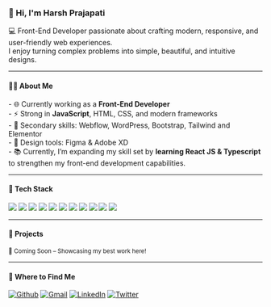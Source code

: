 <h3>👋 Hi, I'm Harsh Prajapati</h3>  

<p>💻 Front-End Developer passionate about crafting modern, responsive, and user-friendly web experiences.  <br/>
I enjoy turning complex problems into simple, beautiful, and intuitive designs.</p>  

---

<h4>👨‍💻 About Me</h4>  
<p>
- 🌐 Currently working as a <b>Front-End Developer</b><br/>
- ⚡ Strong in <b>JavaScript</b>, HTML, CSS, and modern frameworks  <br/>
- 🎯 Secondary skills: Webflow, WordPress, Bootstrap, Tailwind and Elementor  <br/>
- 🎨 Design tools: Figma & Adobe XD  <br/>
- 📚 Currently, I’m expanding my skill set by <b>learning React JS & Typescript</b> to strengthen my front-end development capabilities.
</p>

---

<h4>🚀 Tech Stack</h4>  

<p align="left">
  <img src="https://img.shields.io/badge/JavaScript-F7DF1E?style=for-the-badge&logo=javascript&logoColor=black" />
  <img src="https://img.shields.io/badge/React-61DAFB?style=for-the-badge&logo=react&logoColor=black" />
  <img src="https://img.shields.io/badge/HTML5-E34F26?style=for-the-badge&logo=html5&logoColor=white" />
  <img src="https://img.shields.io/badge/CSS3-1572B6?style=for-the-badge&logo=css3&logoColor=white" />
  <img src="https://img.shields.io/badge/Bootstrap-7952B3?style=for-the-badge&logo=bootstrap&logoColor=white" />
  <img src="https://img.shields.io/badge/Webflow-4353FF?style=for-the-badge&logo=webflow&logoColor=white" />
  <img src="https://img.shields.io/badge/WordPress-21759B?style=for-the-badge&logo=wordpress&logoColor=white" />
  <img src="https://img.shields.io/badge/Figma-F24E1E?style=for-the-badge&logo=figma&logoColor=white" />
  <img src="https://img.shields.io/badge/Adobe%20XD-FF61F6?style=for-the-badge&logo=adobexd&logoColor=white" />
  <img src="https://img.shields.io/badge/tailwindcss-%2338B2AC.svg?&style=for-the-badge&logo=tailwindcss&logoColor=white" />
  <img src="https://img.shields.io/badge/elementor-%2392003B.svg?&style=for-the-badge&logo=elementor&logoColor=white" />
</p>

---

<h4>📂 Projects</h4>  
<small>🚧 Coming Soon – Showcasing my best work here!</small>  

---

<h4>📍 Where to Find Me</h4>  
<p>
  <a href="https://github.com/harsh-frontdev" target="_blank"><img alt="Github" src="https://img.shields.io/badge/GitHub-%2312100E.svg?&style=for-the-badge&logo=Github&logoColor=white" /></a>
  <a href="mailto:harshp.0009@gmail.com" target="_blank"><img alt="Gmail" src="https://img.shields.io/badge/Gmail-D14836?style=for-the-badge&logo=gmail&logoColor=white" /></a>
  <a href="https://www.linkedin.com/in/harsh-prajapati-3a9b8595/" target="_blank"><img alt="LinkedIn" src="https://img.shields.io/badge/linkedin-%230077B5.svg?&style=for-the-badge&logo=linkedin&logoColor=white" /></a>
  <a href="https://x.com/harsh9173" target="_blank"><img alt="Twitter" src="https://img.shields.io/badge/twitter-%231DA1F2.svg?&style=for-the-badge&logo=twitter&logoColor=white" /></a>
</p>

